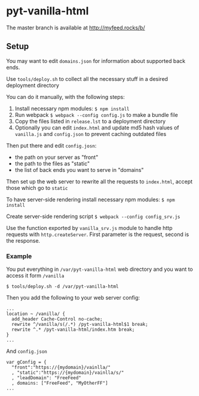 # pyt-vanilla-html
The master branch is available at <http://myfeed.rocks/b/>
## Setup
You may want to edit `domains.json` for information about supported back ends.

Use `tools/deploy.sh` to collect all the necessary stuff in a desired deployment directory

You can do it manually, with the following steps:

1. Install necessary npm modules: `$ npm install`
1. Run webpack `$ webpack --config config.js` to make a bundle file
1. Copy the files listed in `release.lst` to a deployment directory
1. Optionally you can edit `index.html` and update md5 hash values of `vanilla.js` and `config.json` to prevent caching outdated files

Then put there and edit `config.josn`:
- the path on your server as "front"
- the path to the files as "static"
- the list of back ends you want to serve in "domains"
 
Then set up the web server to rewrite all the requests to `index.html`, accept those which go to `static`

To have server-side rendering install necessary npm modules: `$ npm install`

Create server-side rendering script `$ webpack --config config_srv.js`

Use the function exported by `vanilla_srv.js` module to handle http requests with `http.createServer`. First parameter is the request, second is the response.

### Example
 You put everything in `/var/pyt-vanilla-html` web directory and you want to access it form `/vanilla`
 
 `$ tools/deploy.sh -d /var/pyt-vanilla-html`
 
 Then you add the following to your web server config:
```
...
location ~ /vanilla/ {
  add_header Cache-Control no-cache;
  rewrite ^/vanilla/s(/.*) /pyt-vanilla-html$1 break;
  rewrite ^.* /pyt-vanilla-html/index.htm break;
}
...
```
  And `config.json`
```
var gConfig = {
  "front":"https://{mydomain}/vainlla/"
  , "static":"https://{mydomain}/vainlla/s/"
  , "leadDomain": "FreeFeed"
  , domains: ["FreeFeed", "MyOtherFF"]
...
```
